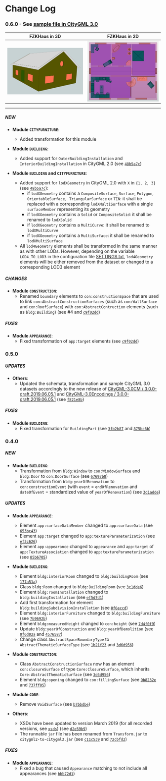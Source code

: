 # Change Log

### 0.6.0 - See [sample file in CityGML 3.0](output/FZKHaus_v3.gml)

FZKHaus in 3D              |  FZKHaus in 2D
:-------------------------:|:-------------------------:
![FZKHaus in 3D](images/FZKHaus_201903_3D.png "FZKHaus in 3D")  |  ![FZKHaus in 2D](images/FZKHaus_201903_2D.png "FZKHaus in 2D")

---------

##### NEW

* **Module `CITYFURNITURE`**:
    * Added transformation for this module

* **Module `BUILDING`**:
    * Added support for ``OuterBuildingInstallation`` and `InteriorBuildingInstallation` in CityGML 2.0 (see [`48b5a7c`](https://github.com/tum-gis/citygml2-to-citygml3/commit/48b5a7c73d0dcc4a4c0dc5a31250d5e6d1b87ad6))

* **Module `BUILDING` and `CITYFURNITURE`**:
    * Added support for ``lodXGeometry`` in CityGML 2.0 with `X` in `{1, 2, 3}` (see [`48b5a7c`](https://github.com/tum-gis/citygml2-to-citygml3/commit/48b5a7c73d0dcc4a4c0dc5a31250d5e6d1b87ad6)):
        * if ``lodXGeometry`` contains a `CompositeSurface`, `Surface`, `Polygon`, `OrientableSurface, TriangularSurface` or `TIN`: 
        it shall be replaced with a corresponding `lodXMultiSurface` with a single `surfaceMember` representing its geometry
        * if ``lodXGeometry`` contains a `Solid` or `CompositeSolid`: it shall be renamed to `lodXSolid`
        * if ``lodXGeometry`` contains a `MultiCurve`: it shall be renamed to `lodXMultiCurve`
        * if ``lodXGeometry`` contains a `MultiSurface`: it shall be renamed to `lodXMultiSurface`
    * All ``lod4Geometry`` elements shall be transformed in the same manner as with other LODs. However, depending on the variable `LOD4_TO_LOD3` in the configuration file [SETTINGS.txt](SETTINGS.txt), `lod4Geometry` elements will be either removed from the dataset or changed to a corresponding LOD3 element
    
##### CHANGES

* **Module `CONSTRUCTION`**:
    * Renamed `boundary` elements to `con:constructionSpace` that are used to link `con:AbstractConstructionSurfaces` (such as `con:WallSurface` and `con:RoofSurface`) with `con:AbstractContruction` elements (such as `bldg:Building`) (see #4 and [`c9f02dd`](https://github.com/tum-gis/citygml2-to-citygml3/commit/c9f02ddc376e1c63b22f0d5fe0497852a3d26a8f))

##### FIXES

* **Module `APPEARANCE`**:
    * Fixed transformation of `app:target` elements (see [`c9f02dd`](https://github.com/tum-gis/citygml2-to-citygml3/commit/c9f02ddc376e1c63b22f0d5fe0497852a3d26a8f))
    
  
### 0.5.0

##### UPDATES

* **Others**:
    * Updated the schemata, transformation and sample CityGML 3.0 datasets accordingly to the new release of [CityGML-3.0CM / 3.0.0-draft.2019.06.05.1](https://github.com/opengeospatial/CityGML-3.0CM/releases/tag/3.0.0-draft.2019.06.05.1) and [CityGML-3.0Encodings / 3.0.0-draft.2019.06.05.1](https://github.com/opengeospatial/CityGML-3.0Encodings/releases/tag/3.0.0-draft.2019.06.05.1) (see [`f821e8b`](https://github.com/tum-gis/citygml2-to-citygml3/commit/f821e8b6575dfd62dcff21604dc5356c27cc5b63)) 

##### FIXES

* **Module `BUILDING`**:
    * Fixed transformation for `BuildingPart` (see [`3fb2b87`](https://github.com/tum-gis/citygml2-to-citygml3/commit/3fb2b87f804c5914317ffabaa454d8c96009de3e) and [`875bc6b`](https://github.com/tum-gis/citygml2-to-citygml3/commit/875bc6bd4e7d7abf81a4a97c93225d15c83883f7))
    
        
### 0.4.0

##### NEW

* **Module `BUILDING`**:
    * Transformation from `bldg:Window` to `con:WindowSurface` and `bldg:Door` to `con:DoorSurface` (see [`67697b8`](https://github.com/tum-gis/citygml2-to-citygml3/commit/67697b8473e6d6858375d49a116dd5da77da283c))
    * Transformation from `bldg:yearOfRenovation` to `con:constructionEvent` (with ``event`` = `endOfRenovation` and `dateOfEvent` = standardized value of `yearOfRenovation`) (see [`3d1adde`](https://github.com/tum-gis/citygml2-to-citygml3/commit/3d1addebce9483bbbb2d33902339d7d2cad45f94))

##### UPDATES

* **Module `APPEARANCE`**:
    * Element `app:surfaceDataMember` changed to `app:surfaceData` (see [`653bc43`](https://github.com/tum-gis/citygml2-to-citygml3/commit/653bc43b9922fcae75cbbaf5f59048d6ee15cf34))
    * Element `app:target` changed to `app:textureParameterization` (see [`ef3c626`](https://github.com/tum-gis/citygml2-to-citygml3/commit/ef3c626d1c54a168687357c9625a6b0794cac7de))
    * Element `app:appearance` changed to `appearance` and `app:target` of `app:TextureAssociation` changed to `app:textureParameterization` (see [`85b6705`](https://github.com/tum-gis/citygml2-to-citygml3/commit/85b6705e4e2cd8106ec23f831147e22facc16088))
    
* **Module `BUILDING`**:
    * Element `bldg:interiorRoom` changed to `bldg:buildingRoom` (see [`177a51a`](https://github.com/tum-gis/citygml2-to-citygml3/commit/177a51a09fc26a043fe1dad479eb43001503986c))
    * Class `bldg:Room` changed to `bldg:BuildingRoom` (see [`3c1dde6`](https://github.com/tum-gis/citygml2-to-citygml3/commit/3c1dde6cd463cc3c064cb2a98c87fddf00141e74))
    * Element `bldg:roomInstallation` changed to `bldg:buildingInstallation` (see [`ef5d7d1`](https://github.com/tum-gis/citygml2-to-citygml3/commit/ef5d7d1d932ff77d7188223fe12d866a5f7d7d68))
    * Add first transformation for element `bldg:buildingSubdivisionInstallation` (see [`8f6eccd`](https://github.com/tum-gis/citygml2-to-citygml3/commit/8f6eccda392d2e54935ddf4d4497b0c0f0ed89a2))
    * Element `bldg:interiorFurniture` changed to `bldg:buildingFurniture` (see [`7b9692b`](https://github.com/tum-gis/citygml2-to-citygml3/commit/7b9692b60277f20dda486eb9087f972715b48baf))
    * Element `bldg:measuredHeight` changed to `con:height` (see [`7d4f0f9`](https://github.com/tum-gis/citygml2-to-citygml3/commit/7d4f0f909c8e8e40617ffee7c2e1a1238e7dee30))
    * Update `bldg:yearOfConstruction` and `bldg:yearOfDemolition` (see [`0f6d02a`](https://github.com/tum-gis/citygml2-to-citygml3/commit/0f6d02af0a55ceb1a10241287d082b165c63b7fc) and [`4576587`](https://github.com/tum-gis/citygml2-to-citygml3/commit/45765877ffe0a60231cbe20c4dab3c363bad3404))
    * Change class `AbstractSpaceBoundaryType` to `AbstractThematicSurfaceType` (see [`1b21f23`](https://github.com/tum-gis/citygml2-to-citygml3/commit/1b21f23d418a3e9b1cdc04e3d838325bce9ac513) and [`3d6d956`](https://github.com/tum-gis/citygml2-to-citygml3/commit/3d6d9564a2882e3099002d1e9aa493ba4cba9500))
        
* **Module `CONSTRUCTION`**:
    * Class `AbstractConstructionSurface` now has an element `con:closureSurface` of type `Core:ClosureSurface`, which inherits `Core:AbstractThematicSurface` (see [`3d6d956`](https://github.com/tum-gis/citygml2-to-citygml3/commit/3d6d9564a2882e3099002d1e9aa493ba4cba9500))
    * Element `bldg:opening` changed to `con:fillingSurface` (see [`9b8232e`](https://github.com/tum-gis/citygml2-to-citygml3/commit/9b8232ebb1ced58c472c5888a16440ad2fe89a29) and [`737ff05`](https://github.com/tum-gis/citygml2-to-citygml3/commit/737ff05d9e1e039b30ca2dcccd97b39880f384f1))

* **Module `CORE`**:
    * Remove `VoidSurface` (see [`b7bbdbe`](https://github.com/tum-gis/citygml2-to-citygml3/commit/b7bbdbeffe38398d09fe0305078c10d6524e6f86))
    
* **Others**:
    * XSDs have been updated to version March 2019 (for all recorded versions, see [`xsds`](xsds)) (see [`d2e59b9`](https://github.com/tum-gis/citygml2-to-citygml3/commit/d2e59b9a03daa41cc09b5f145350594b58680ef7))
    * The runnable `jar` file has been renamed from `Transform.jar` to `citygml2-to-citygml3.jar` (see [`c11c539`](https://github.com/tum-gis/citygml2-to-citygml3/commit/c11c539c1c05d608fc04c3f45a1cad9e60d75af2) and [`72cbfd2`](https://github.com/tum-gis/citygml2-to-citygml3/commit/72cbfd2fb1772ab2a07aa4a3af4615f77cfa2096))
    
##### FIXES

* **Module `APPEARANCE`**:
    * Fixed a bug that caused `Appearance` matching to not include all appearances (see [`bbb72d1`](https://github.com/tum-gis/citygml2-to-citygml3/commit/bbb72d19ada22d59790ed0a2dca421432e187e68))
